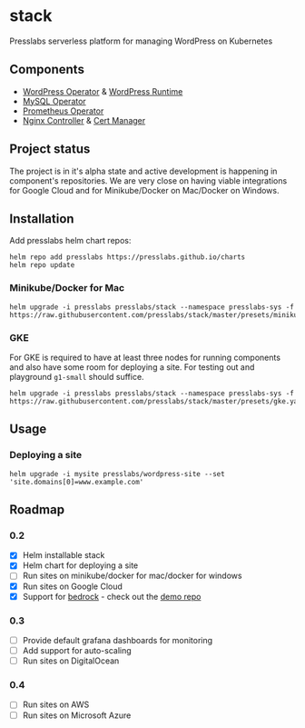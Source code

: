 # stack
Presslabs serverless platform for managing WordPress on Kubernetes

## Components

* [WordPress Operator](http://github.com/presslabs/wordpress-operator) & [WordPress Runtime](http://github.com/presslabs/wordpress-runtime)
* [MySQL Operator](http://github.com/presslabs/mysql-operator)
* [Prometheus Operator](https://github.com/coreos/prometheus-operator)
* [Nginx Controller](https://github.com/kubernetes/ingress-nginx) & [Cert Manager](https://github.com/jetstack/cert-manager)

## Project status
The project is in it's alpha state and active development is happening in component's repositories. We are very close on having viable integrations for Google Cloud and for Minikube/Docker on Mac/Docker on Windows.

## Installation

Add presslabs helm chart repos:

```
helm repo add presslabs https://presslabs.github.io/charts
helm repo update
```

### Minikube/Docker for Mac
```
helm upgrade -i presslabs presslabs/stack --namespace presslabs-sys -f https://raw.githubusercontent.com/presslabs/stack/master/presets/minikube.yaml
```

### GKE

For GKE is required to have at least three nodes for running components and also have some room for deploying a site. For testing out and playground `g1-small` should suffice.

```
helm upgrade -i presslabs presslabs/stack --namespace presslabs-sys -f https://raw.githubusercontent.com/presslabs/stack/master/presets/gke.yaml
```

## Usage

### Deploying a site
```
helm upgrade -i mysite presslabs/wordpress-site --set 'site.domains[0]=www.example.com'
```

## Roadmap

### 0.2
- [x] Helm installable stack
- [x] Helm chart for deploying a site
- [ ] Run sites on minikube/docker for mac/docker for windows
- [x] Run sites on Google Cloud
- [x] Support for [bedrock](https://roots.io/bedrock/) - check out the [demo repo](https://github.com/presslabs/wordpress-bedrock-demo)

### 0.3
- [ ] Provide default grafana dashboards for monitoring
- [ ] Add support for auto-scaling
- [ ] Run sites on DigitalOcean

### 0.4
- [ ] Run sites on AWS
- [ ] Run sites on Microsoft Azure
